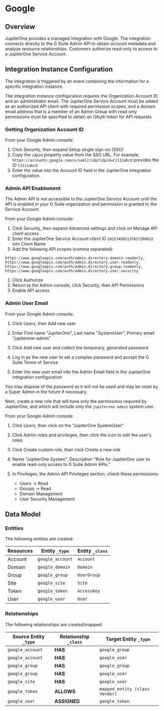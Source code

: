 # Google

## Overview

JupiterOne provides a managed integration with Google. The integration connects
directly to the G Suite Admin API to obtain account metadata and analyze
resource relationships. Customers authorize read-only to access to a JupiterOne
Service Account.

## Integration Instance Configuration

The integration is triggered by an event containing the information for a
specific integration instance.

The integration instance configuration requires the Organization Account ID and
an administrator email. The JupiterOne Service Account must be added as an
authorized API client with required permission scopes, and a domain email
address that is a member of an Admin Group with read only permissions must be
specified to obtain an OAuth token for API requests.

### Getting Organization Account ID

From your Google Admin console:

1. Click Security, then expand Setup single sign-on (SSO)
1. Copy the `idpid` property value from the SSO URL. For example,
   `https://accounts.google.com/o/saml2/idp?idpid=C1111abcd` provides the ID
   `C1111abcd`
1. Enter the value into the Account ID field in the JupiterOne integration
   configuration.

### Admin API Enablement

The Admin API is not accessible to the JupterOne Service Account until the API
is enabled in your G Suite organization and permission is granted to the Service
Account.

From your Google Admin console:

1. Click Security, then expand Advanced settings and click on Manage API client
   access
1. Enter the JupiterOne Service Account client ID `102174985137827290632` into
   Client Name
1. Add the following API scopes (comma separated):

```text
https://www.googleapis.com/auth/admin.directory.domain.readonly, https://www.googleapis.com/auth/admin.directory.user.readonly, https://www.googleapis.com/auth/admin.directory.group.readonly, https://www.googleapis.com/auth/admin.directory.user.security
```

1. Click Authorize
1. Return to the Admin console, click Security, then API Permissions
1. Enable API access

### Admin User Email

From your Google Admin console:

1. Click Users, then Add new user

1. Enter First name "JupiterOne", Last name "SystemUser", Primary email
   "jupiterone-admin"

1. Click Add new user and collect the temporary, generated password

1. Log in as the new user to set a complex password and accept the G Suite Terms
   of Service

1. Enter the new user email into the Admin Email field in the JupiterOne
   integration configuration

You may dispose of the password as it will not be used and may be reset by a
Super Admin in the future if necessary.

Next, create a new role that will have only the permissions required by
JupiterOne, and which will include only the `jupiterone-admin` system user.

From your Google Admin console:

1. Click Users, then click on the "JupiterOne SystemUser"

1. Click Admin roles and privileges, then click the icon to edit the user's
   roles

1. Click Create custom role, then click Create a new role

1. Name "JupiterOne System", Description "Role for JupiterOne user to enable
   read-only access to G Suite Admin APIs."

1. In Privileges, the Admin API Privileges section, check these permissions:

   - Users -> Read
   - Groups -> Read
   - Domain Management
   - User Security Management

<!-- {J1_DOCUMENTATION_MARKER_START} -->
<!--
********************************************************************************
NOTE: ALL OF THE FOLLOWING DOCUMENTATION IS GENERATED USING THE
"j1-integration document" COMMAND. DO NOT EDIT BY HAND! PLEASE SEE THE DEVELOPER
DOCUMENTATION FOR USAGE INFORMATION:

https://github.com/JupiterOne/sdk/blob/master/docs/integrations/development.md
********************************************************************************
-->

## Data Model

### Entities

The following entities are created:

| Resources | Entity `_type`   | Entity `_class` |
| --------- | ---------------- | --------------- |
| Account   | `google_account` | `Account`       |
| Domain    | `google_domain`  | `Domain`        |
| Group     | `google_group`   | `UserGroup`     |
| Site      | `google_site`    | `Site`          |
| Token     | `google_token`   | `AccessKey`     |
| User      | `google_user`    | `User`          |

### Relationships

The following relationships are created/mapped:

| Source Entity `_type` | Relationship `_class` | Target Entity `_type`          |
| --------------------- | --------------------- | ------------------------------ |
| `google_account`      | **HAS**               | `google_group`                 |
| `google_account`      | **HAS**               | `google_user`                  |
| `google_group`        | **HAS**               | `google_group`                 |
| `google_group`        | **HAS**               | `google_user`                  |
| `google_site`         | **HAS**               | `google_user`                  |
| `google_token`        | **ALLOWS**            | `mapped_entity (class Vendor)` |
| `google_user`         | **ASSIGNED**          | `google_token`                 |

<!--
********************************************************************************
END OF GENERATED DOCUMENTATION AFTER BELOW MARKER
********************************************************************************
-->
<!-- {J1_DOCUMENTATION_MARKER_END} -->
